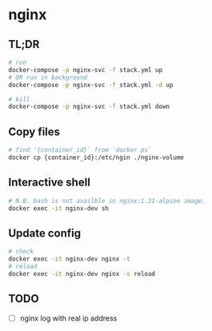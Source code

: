 # nginx

## TL;DR

```sh
# run
docker-compose -p nginx-svc -f stack.yml up
# OR run in background
docker-compose -p nginx-svc -f stack.yml -d up

# kill
docker-compose -p nginx-svc -f stack.yml down
```

## Copy files

```sh
# find '{container_id}` from `docker ps`
docker cp {container_id}:/etc/ngin ./nginx-volume
```

## Interactive shell

```sh
# N.B. bash is not availble in nginx:1.21-alpine image.
docker exec -it nginx-dev sh
```

## Update config

```sh
# check
docker exec -it nginx-dev nginx -t
# reload
docker exec -it nginx-dev nginx -s reload
```

## TODO

- [ ] nginx log with real ip address
